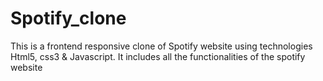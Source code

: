 # Spotify_clone
This is a frontend responsive clone of  Spotify website using technologies Html5, css3 &amp; Javascript. It includes all the functionalities of the spotify website
